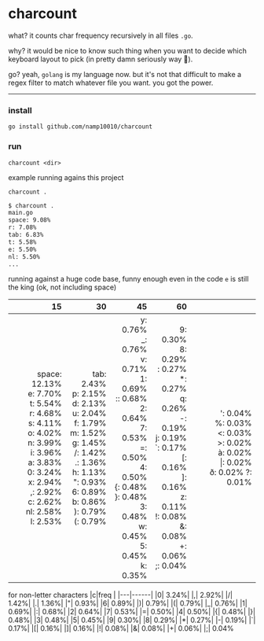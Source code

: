 # charcount

what? it counts char frequency recursively in all files `.go`.

why? it would be nice to know such thing when you want to decide which keyboard layout to pick (in pretty damn seriously way 🤣).

go? yeah, `golang` is my language now. but it's not that difficult to make a regex filter to match whatever file you want. you got the power.

---

### install

`go install github.com/namp10010/charcount`

### run

`charcount <dir>`

example running agains this project

`charcount .`

```bash
$ charcount .
main.go
space: 9.08%
r: 7.08%
tab: 6.83%
t: 5.58%
e: 5.50%
nl: 5.50%
...
```

running against a huge code base, funny enough even in the code `e` is still the king (ok, not including space)

|                                                       15 |                                                       30 |                                                       45 |                            60                                 |                                                              |
| -----------------------------------------------------------: | -----------------------------------------------------------: | -----------------------------------------------------------: | -----------------------------------------------------------: | -----------------------------------------------------------: |
| space: 12.13%<br/>e: 7.70%<br/>t: 5.54%<br/>r: 4.68%<br/>s: 4.11%<br/>o: 4.02%<br/>n: 3.99%<br/>i: 3.96%<br/>a: 3.83%<br/>0: 3.24%<br/>x: 2.94%<br/>,: 2.92%<br/>c: 2.62%<br/>nl: 2.58%<br/>l: 2.53% | tab: 2.43%<br/>p: 2.15%<br/>d: 2.13%<br/>u: 2.04%<br/>f: 1.79%<br/>m: 1.52%<br/>g: 1.45%<br/>/: 1.42%<br/>.: 1.36%<br/>h: 1.13%<br/>": 0.93%<br/>6: 0.89%<br/>b: 0.86%<br/>): 0.79%<br/>(: 0.79% | y: 0.76%<br/>_: 0.76%<br/>v: 0.71%<br/>1: 0.69%<br/>:: 0.68%<br/>2: 0.64%<br/>7: 0.53%<br/>=: 0.50%<br/>4: 0.50%<br/>{: 0.48%<br/>}: 0.48%<br/>3: 0.48%<br/>w: 0.45%<br/>5: 0.45%<br/>k: 0.35% | 9: 0.30%<br/>8: 0.29%<br/>\: 0.27%<br/>*: 0.27%<br/>q: 0.26%<br/>-: 0.19%<br/>j: 0.19%<br/>`: 0.17%<br/>[: 0.16%<br/>]: 0.16%<br/>z: 0.11%<br/>!: 0.08%<br/>&: 0.08%<br/>+: 0.06%<br/>;: 0.04% | ': 0.04%<br /> %: 0.03%<br /> <: 0.03% <br />>: 0.02%<br /> à: 0.02%<br /> \|: 0.02%<br /> ð: 0.02% ?: 0.01% |

for non-letter characters
|c|freq  |
|---|------|
|0| 3.24%|
|,| 2.92%|
|/| 1.42%|
|.| 1.36%|
|"| 0.93%|
|6| 0.89%|
|)| 0.79%|
|(| 0.79%|
|_| 0.76%|
|1| 0.69%|
|:| 0.68%|
|2| 0.64%|
|7| 0.53%|
|=| 0.50%|
|4| 0.50%|
|{| 0.48%|
|}| 0.48%|
|3| 0.48%|
|5| 0.45%|
|9| 0.30%|
|8| 0.29%|
|*| 0.27%|
|-| 0.19%|
|`| 0.17%|
|[| 0.16%|
|]| 0.16%|
|!| 0.08%|
|&| 0.08%|
|+| 0.06%|
|;| 0.04%
